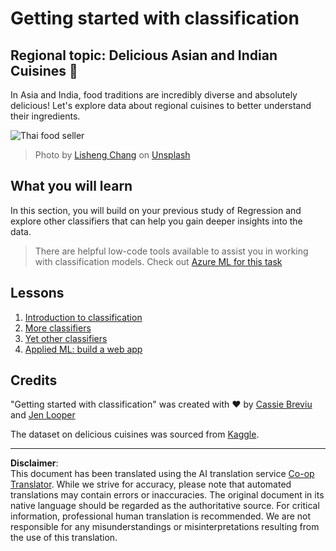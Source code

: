<!--
CO_OP_TRANSLATOR_METADATA:
{
  "original_hash": "74e809ffd1e613a1058bbc3e9600859e",
  "translation_date": "2025-09-06T10:55:48+00:00",
  "source_file": "4-Classification/README.md",
  "language_code": "en"
}
-->
# Getting started with classification

## Regional topic: Delicious Asian and Indian Cuisines 🍜

In Asia and India, food traditions are incredibly diverse and absolutely delicious! Let's explore data about regional cuisines to better understand their ingredients.

![Thai food seller](../../../4-Classification/images/thai-food.jpg)
> Photo by <a href="https://unsplash.com/@changlisheng?utm_source=unsplash&utm_medium=referral&utm_content=creditCopyText">Lisheng Chang</a> on <a href="https://unsplash.com/s/photos/asian-food?utm_source=unsplash&utm_medium=referral&utm_content=creditCopyText">Unsplash</a>
  
## What you will learn

In this section, you will build on your previous study of Regression and explore other classifiers that can help you gain deeper insights into the data.

> There are helpful low-code tools available to assist you in working with classification models. Check out [Azure ML for this task](https://docs.microsoft.com/learn/modules/create-classification-model-azure-machine-learning-designer/?WT.mc_id=academic-77952-leestott)

## Lessons

1. [Introduction to classification](1-Introduction/README.md)
2. [More classifiers](2-Classifiers-1/README.md)
3. [Yet other classifiers](3-Classifiers-2/README.md)
4. [Applied ML: build a web app](4-Applied/README.md)

## Credits

"Getting started with classification" was created with ♥️ by [Cassie Breviu](https://www.twitter.com/cassiebreviu) and [Jen Looper](https://www.twitter.com/jenlooper)

The dataset on delicious cuisines was sourced from [Kaggle](https://www.kaggle.com/hoandan/asian-and-indian-cuisines).

---

**Disclaimer**:  
This document has been translated using the AI translation service [Co-op Translator](https://github.com/Azure/co-op-translator). While we strive for accuracy, please note that automated translations may contain errors or inaccuracies. The original document in its native language should be regarded as the authoritative source. For critical information, professional human translation is recommended. We are not responsible for any misunderstandings or misinterpretations resulting from the use of this translation.